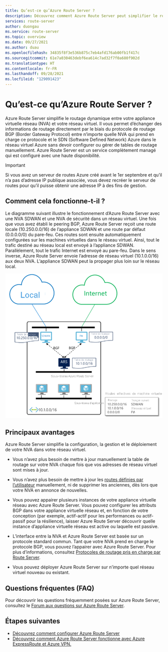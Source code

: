 ```yaml
---
title: Qu’est-ce qu’Azure Route Server ?
description: Découvrez comment Azure Route Server peut simplifier le routage entre votre appliance virtuelle réseau (NVA) et votre réseau virtuel.
services: route-server
author: duongau
ms.service: route-server
ms.topic: overview
ms.date: 09/27/2021
ms.author: duau
ms.openlocfilehash: 34835f8f3e536b875c7eb4afd176ab00fb1f417c
ms.sourcegitcommit: 61e7a030463debf6ea614c7ad32f7f0a680f902d
ms.translationtype: HT
ms.contentlocale: fr-FR
ms.lasthandoff: 09/28/2021
ms.locfileid: "129091423"
---
```

# <a name="what-is-azure-route-server"></a>Qu’est-ce qu’Azure Route Server ? 

Azure Route Server simplifie le routage dynamique entre votre appliance virtuelle réseau (NVA) et votre réseau virtuel. Il vous permet d’échanger des informations de routage directement par le biais du protocole de routage BGP (Border Gateway Protocol) entre n’importe quelle NVA qui prend en charge ce protocole et le SDN (Software Defined Network) Azure dans le réseau virtuel Azure sans devoir configurer ou gérer de tables de routage manuellement. Azure Route Server est un service complètement managé qui est configuré avec une haute disponibilité.

> [!IMPORTANT]
> Si vous avez un serveur de routes Azure créé avant le 1er septembre et qu’il n’a pas d’adresse IP publique associée, vous devez recréer le serveur de routes pour qu’il puisse obtenir une adresse IP à des fins de gestion.

## <a name="how-does-it-work"></a>Comment cela fonctionne-t-il ?

Le diagramme suivant illustre le fonctionnement d’Azure Route Server avec une NVA SDWAN et une NVA de sécurité dans un réseau virtuel. Une fois que vous avez établi le peering BGP, Azure Route Server reçoit une route locale (10.250.0.0/16) de l’appliance SDWAN et une route par défaut (0.0.0.0/0) du pare-feu. Ces routes sont ensuite automatiquement configurées sur les machines virtuelles dans le réseau virtuel. Ainsi, tout le trafic destiné au réseau local est envoyé à l’appliance SDWAN. Parallèlement, tout le trafic Internet est envoyé au pare-feu. Dans le sens inverse, Azure Route Server envoie l’adresse de réseau virtuel (10.1.0.0/16) aux deux NVA. L’appliance SDWAN peut la propager plus loin sur le réseau local.

![Diagramme montrant Azure Route Server configuré dans un réseau virtuel.](./media/overview/route-server-overview.png)

## <a name="key-benefits"></a>Principaux avantages 

Azure Route Server simplifie la configuration, la gestion et le déploiement de votre NVA dans votre réseau virtuel.  

* Vous n’avez plus besoin de mettre à jour manuellement la table de routage sur votre NVA chaque fois que vos adresses de réseau virtuel sont mises à jour. 

* Vous n’avez plus besoin de mettre à jour les [routes définies par l’utilisateur](../virtual-network/virtual-networks-udr-overview.md) manuellement, ni de supprimer les anciennes, dès lors que votre NVA en annonce de nouvelles. 

* Vous pouvez appairer plusieurs instances de votre appliance virtuelle réseau avec Azure Route Server. Vous pouvez configurer les attributs BGP dans votre appliance virtuelle réseau et, en fonction de votre conception (par exemple, actif-actif pour les performances ou actif-passif pour la résilience), laisser Azure Route Server découvrir quelle instance d’appliance virtuelle réseau est active ou laquelle est passive. 

* L’interface entre la NVA et Azure Route Server est basée sur un protocole standard commun. Tant que votre NVA prend en charge le protocole BGP, vous pouvez l’appairer avec Azure Route Server. Pour plus d’informations, consultez [Protocoles de routage pris en charge par Route Server](route-server-faq.md#protocol).

* Vous pouvez déployer Azure Route Server sur n’importe quel réseau virtuel nouveau ou existant. 

## <a name="faq"></a>Questions fréquentes (FAQ)

Pour découvrir les questions fréquemment posées sur Azure Route Server, consultez le [Forum aux questions sur Azure Route Server](route-server-faq.md).

## <a name="next-steps"></a>Étapes suivantes

- [Découvrez comment configurer Azure Route Server](quickstart-configure-route-server-powershell.md)
- [Découvrez comment Azure Route Server fonctionne avec Azure ExpressRoute et Azure VPN.](expressroute-vpn-support.md)
